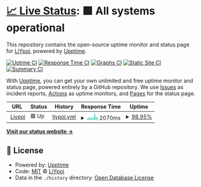 # [📈 Live Status](https://LiYpoi.github.io/Upptime): <!--live status--> **🟩 All systems operational**

This repository contains the open-source uptime monitor and status page for [LiYpoi](https://www.liypoi.top/), powered by [Upptime](https://github.com/upptime/upptime).

[![Uptime CI](https://github.com/LiYpoi/Upptime/workflows/Uptime%20CI/badge.svg)](https://github.com/LiYpoi/Upptime/actions?query=workflow%3A%22Uptime+CI%22)
[![Response Time CI](https://github.com/LiYpoi/Upptime/workflows/Response%20Time%20CI/badge.svg)](https://github.com/LiYpoi/Upptime/actions?query=workflow%3A%22Response+Time+CI%22)
[![Graphs CI](https://github.com/LiYpoi/Upptime/workflows/Graphs%20CI/badge.svg)](https://github.com/LiYpoi/Upptime/actions?query=workflow%3A%22Graphs+CI%22)
[![Static Site CI](https://github.com/LiYpoi/Upptime/workflows/Static%20Site%20CI/badge.svg)](https://github.com/LiYpoi/Upptime/actions?query=workflow%3A%22Static+Site+CI%22)
[![Summary CI](https://github.com/LiYpoi/Upptime/workflows/Summary%20CI/badge.svg)](https://github.com/LiYpoi/Upptime/actions?query=workflow%3A%22Summary+CI%22)

With [Upptime](https://upptime.js.org), you can get your own unlimited and free uptime monitor and status page, powered entirely by a GitHub repository. We use [Issues](https://github.com/LiYpoi/Upptime/issues) as incident reports, [Actions](https://github.com/LiYpoi/Upptime/actions) as uptime monitors, and [Pages](https://LiYpoi.github.io/Upptime) for the status page.

<!--start: status pages-->
<!-- This summary is generated by Upptime (https://github.com/upptime/upptime) -->
<!-- Do not edit this manually, your changes will be overwritten -->
<!-- prettier-ignore -->
| URL | Status | History | Response Time | Uptime |
| --- | ------ | ------- | ------------- | ------ |
| <img alt="" src="https://icons.duckduckgo.com/ip3/www.liypoi.top.ico" height="13"> [Liypoi](https://www.liypoi.top) | 🟩 Up | [liypoi.yml](https://github.com/LiYpoi/Upptime/commits/HEAD/history/liypoi.yml) | <details><summary><img alt="Response time graph" src="./graphs/liypoi/response-time-week.png" height="20"> 2070ms</summary><br><a href="https://LiYpoi.github.io/Upptime/history/liypoi"><img alt="Response time 2182" src="https://img.shields.io/endpoint?url=https%3A%2F%2Fraw.githubusercontent.com%2FLiYpoi%2FUpptime%2FHEAD%2Fapi%2Fliypoi%2Fresponse-time.json"></a><br><a href="https://LiYpoi.github.io/Upptime/history/liypoi"><img alt="24-hour response time 1893" src="https://img.shields.io/endpoint?url=https%3A%2F%2Fraw.githubusercontent.com%2FLiYpoi%2FUpptime%2FHEAD%2Fapi%2Fliypoi%2Fresponse-time-day.json"></a><br><a href="https://LiYpoi.github.io/Upptime/history/liypoi"><img alt="7-day response time 2070" src="https://img.shields.io/endpoint?url=https%3A%2F%2Fraw.githubusercontent.com%2FLiYpoi%2FUpptime%2FHEAD%2Fapi%2Fliypoi%2Fresponse-time-week.json"></a><br><a href="https://LiYpoi.github.io/Upptime/history/liypoi"><img alt="30-day response time 2178" src="https://img.shields.io/endpoint?url=https%3A%2F%2Fraw.githubusercontent.com%2FLiYpoi%2FUpptime%2FHEAD%2Fapi%2Fliypoi%2Fresponse-time-month.json"></a><br><a href="https://LiYpoi.github.io/Upptime/history/liypoi"><img alt="1-year response time 2182" src="https://img.shields.io/endpoint?url=https%3A%2F%2Fraw.githubusercontent.com%2FLiYpoi%2FUpptime%2FHEAD%2Fapi%2Fliypoi%2Fresponse-time-year.json"></a></details> | <details><summary><a href="https://LiYpoi.github.io/Upptime/history/liypoi">98.95%</a></summary><a href="https://LiYpoi.github.io/Upptime/history/liypoi"><img alt="All-time uptime 98.87%" src="https://img.shields.io/endpoint?url=https%3A%2F%2Fraw.githubusercontent.com%2FLiYpoi%2FUpptime%2FHEAD%2Fapi%2Fliypoi%2Fuptime.json"></a><br><a href="https://LiYpoi.github.io/Upptime/history/liypoi"><img alt="24-hour uptime 94.52%" src="https://img.shields.io/endpoint?url=https%3A%2F%2Fraw.githubusercontent.com%2FLiYpoi%2FUpptime%2FHEAD%2Fapi%2Fliypoi%2Fuptime-day.json"></a><br><a href="https://LiYpoi.github.io/Upptime/history/liypoi"><img alt="7-day uptime 98.95%" src="https://img.shields.io/endpoint?url=https%3A%2F%2Fraw.githubusercontent.com%2FLiYpoi%2FUpptime%2FHEAD%2Fapi%2Fliypoi%2Fuptime-week.json"></a><br><a href="https://LiYpoi.github.io/Upptime/history/liypoi"><img alt="30-day uptime 99.55%" src="https://img.shields.io/endpoint?url=https%3A%2F%2Fraw.githubusercontent.com%2FLiYpoi%2FUpptime%2FHEAD%2Fapi%2Fliypoi%2Fuptime-month.json"></a><br><a href="https://LiYpoi.github.io/Upptime/history/liypoi"><img alt="1-year uptime 98.87%" src="https://img.shields.io/endpoint?url=https%3A%2F%2Fraw.githubusercontent.com%2FLiYpoi%2FUpptime%2FHEAD%2Fapi%2Fliypoi%2Fuptime-year.json"></a></details>

<!--end: status pages-->

[**Visit our status website →**](https://LiYpoi.github.io/Upptime)

## 📄 License

- Powered by: [Upptime](https://github.com/upptime/upptime)
- Code: [MIT](./LICENSE) © [LiYpoi](https://www.liypoi.top/)
- Data in the `./history` directory: [Open Database License](https://opendatacommons.org/licenses/odbl/1-0/)
